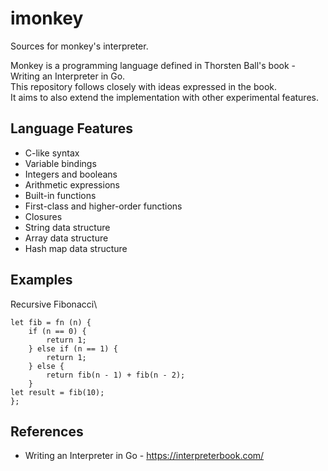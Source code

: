 # imonkey
Sources for monkey's interpreter.

Monkey is a programming language defined in Thorsten Ball's book - Writing an Interpreter in Go.\
This repository follows closely with ideas expressed in the book.\
It aims to also extend the implementation with other experimental features.

## Language Features
* C-like syntax
* Variable bindings
* Integers and booleans
* Arithmetic expressions
* Built-in functions
* First-class and higher-order functions
* Closures
* String data structure
* Array data structure
* Hash map data structure

## Examples

Recursive Fibonacci\
```
let fib = fn (n) {
    if (n == 0) {
        return 1;
    } else if (n == 1) {
        return 1;
    } else {
        return fib(n - 1) + fib(n - 2);
    }
let result = fib(10);
};
```

## References
* Writing an Interpreter in Go - https://interpreterbook.com/

